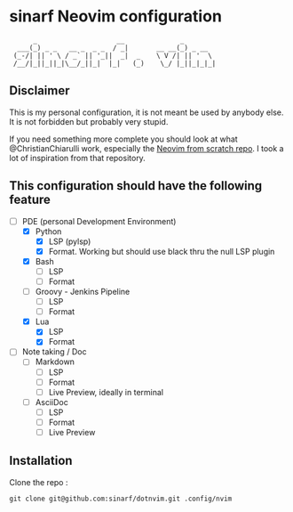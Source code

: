 # sinarf Neovim configuration

```shell
      _                    __              _
  ___(_) _ _   __ _  _ _  / _|       __ __(_) _ __
 (_-/| || ' \ / _` || '_||  _|  _    \ V /| || '  \
 /__/|_||_||_|\__/_||_|  |_|   (_)    \_/ |_||_|_|_|
```

## Disclaimer

This is my personal configuration, it is not meant be used by anybody else. It is not forbidden but probably very stupid.

If you need something more complete you should look at what @ChristianChiarulli work, especially the [Neovim from scratch repo](https://github.com/LunarVim/Neovim-from-scratch).
I took a lot of inspiration from that repository. 

## This configuration should have the following feature

- [ ] PDE (personal Development Environment)
  - [X] Python
    - [X] LSP (pylsp)
    - [X] Format. Working but should use black thru the null LSP plugin
  - [X] Bash
    - [ ] LSP
    - [ ] Format
  - [ ] Groovy - Jenkins Pipeline
    - [ ] LSP
    - [ ] Format
  - [X] Lua
    - [X] LSP
    - [X] Format
- [ ] Note taking / Doc
  - [ ] Markdown
    - [ ] LSP
    - [ ] Format
    - [ ] Live Preview, ideally in terminal
  - [ ] AsciiDoc
    - [ ] LSP
    - [ ] Format
    - [ ] Live Preview

## Installation

Clone the repo : 

```shell
git clone git@github.com:sinarf/dotnvim.git .config/nvim
```
